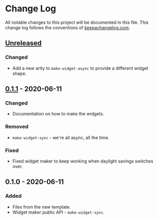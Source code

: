 # Change Log
All notable changes to this project will be documented in this file. This change log follows the conventions of [keepachangelog.com](http://keepachangelog.com/).

## [Unreleased]
### Changed
- Add a new arity to `make-widget-async` to provide a different widget shape.

## [0.1.1] - 2020-06-11
### Changed
- Documentation on how to make the widgets.

### Removed
- `make-widget-sync` - we're all async, all the time.

### Fixed
- Fixed widget maker to keep working when daylight savings switches over.

## 0.1.0 - 2020-06-11
### Added
- Files from the new template.
- Widget maker public API - `make-widget-sync`.

[Unreleased]: https://github.com/your-name/database-access/compare/0.1.1...HEAD
[0.1.1]: https://github.com/your-name/database-access/compare/0.1.0...0.1.1
